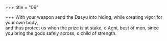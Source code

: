+++
title = "06"

+++
With your weapon send the Dasyu into hiding, while creating vigor for  your own body,  
and thus protect us when the prize is at stake, o Agni, best of men, since  you bring the gods safely across, o child of strength. 